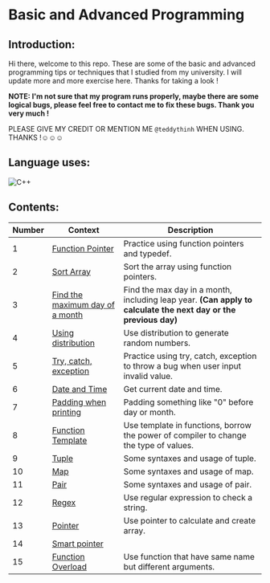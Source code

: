 # Basic and Advanced Programming

## Introduction:
Hi there, welcome to this repo. These are some of the basic and advanced programming tips or techniques that I studied from my university. I will update more and more exercise here. Thanks for taking a look !

**NOTE: I'm not sure that my program runs properly, maybe there are some logical bugs, please feel free to contact me to fix these bugs. Thank you very much !**

PLEASE GIVE MY CREDIT OR MENTION ME `@teddythinh` WHEN USING. THANKS !☺️☺️☺️

## Language uses:
![C++](https://img.shields.io/badge/c++-%2300599C.svg?style=for-the-badge&logo=c%2B%2B&logoColor=white)

## Contents:
| Number | Context | Description |
| ------ | ------- | ----------- |
| 1      | [Function Pointer](https://github.com/teddythinh/Basic-and-Advanced-Programming/blob/main/FunctionPointer.cpp) | Practice using function pointers and typedef.
| 2      | [Sort Array](https://github.com/teddythinh/Basic-and-Advanced-Programming/blob/main/SortArrayUsingFunctionPointer.cpp) | Sort the array using function pointers.
| 3      | [Find the maximum day of a month](https://github.com/teddythinh/Basic-and-Advanced-Programming/blob/main/FindMaxDaysInMonth.cpp) | Find the max day in a month, including leap year. **(Can apply to calculate the next day or the previous day)**
| 4      | [Using distribution](https://github.com/teddythinh/Basic-and-Advanced-Programming/blob/main/GenerateNumberUsingDistribution.cpp) | Use distribution to generate random numbers.
| 5      | [Try, catch, exception](https://github.com/teddythinh/Basic-and-Advanced-Programming/blob/main/TryCatchException.cpp) | Practice using try, catch, exception to throw a bug when user input invalid value.
| 6      | [Date and Time](https://github.com/teddythinh/Basic-and-Advanced-Programming/blob/main/Time.cpp) | Get current date and time.
| 7      | [Padding when printing](https://github.com/teddythinh/Basic-and-Advanced-Programming/blob/main/PaddingWhenPrinting.cpp) | Padding something like "0" before day or month.
| 8      | [Function Template](https://github.com/teddythinh/Basic-and-Advanced-Programming/blob/main/FunctionTemplate.cpp) | Use template in functions, borrow the power of compiler to change the type of values.
| 9      | [Tuple](https://github.com/teddythinh/Basic-and-Advanced-Programming/blob/main/Tuple.cpp) | Some syntaxes and usage of tuple.
| 10     | [Map](https://github.com/teddythinh/Basic-and-Advanced-Programming/blob/main/Map.cpp) | Some syntaxes and usage of map.
| 11     | [Pair](https://github.com/teddythinh/Basic-and-Advanced-Programming/blob/main/Pair.cpp) | Some syntaxes and usage of pair.
| 12     | [Regex](https://github.com/teddythinh/Basic-and-Advanced-Programming/blob/main/Regex.cpp) | Use regular expression to check a string.
| 13     | [Pointer](https://github.com/teddythinh/Basic-and-Advanced-Programming/blob/main/Pointer.cpp) | Use pointer to calculate and create array.
| 14     | [Smart pointer]() |
| 15     | [Function Overload](https://github.com/teddythinh/Basic-and-Advanced-Programming/blob/main/Overload.cpp) | Use function that have same name but different arguments.
